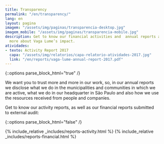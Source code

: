 ```yaml
---
title: Transparency
permalink: "/en/transparency/"
lang: en
layout: pagina
imagem: "/assets/img/paginas/transparencia-desktop.jpg"
imagem_mobile: "/assets/img/paginas/transparencia-mobile.jpg"
description: Get to know our financial activities and  annual reports and find out
  more about Vaga Lume’s impact.
atividades:
- texto: Activity Report 2017
  capa: "/assets/img/relatorios/capa-relatorio-atividades-2017.jpg"
  link: "/en/reports/vaga-lume-annual-report-2017.pdf"
---
```


{::options parse_block_html="true" /}

<div class="container">
  We want you to trust more and more in our work, so, in our annual reports we disclose what we do in the municipalities and communities in which we are active, what we do in our headquarter in São Paulo and also how we use the resources received from people and companies.

  Get to know our activity reports, as well as our financial reports submitted to external audit:
</div>

{::options parse_block_html="false" /}

{% include_relative _includes/reports-activity.html %}
{% include_relative _includes/reports-financial.html %}

